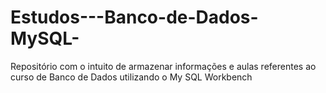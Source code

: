 # Estudos---Banco-de-Dados-MySQL-
Repositório com o intuito de armazenar informações e aulas referentes ao curso de Banco de Dados utilizando o My SQL Workbench
